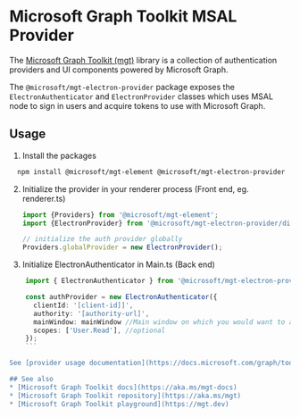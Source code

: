 # Microsoft Graph Toolkit MSAL Provider
The [Microsoft Graph Toolkit (mgt)](https://aka.ms/mgt) library is a collection of authentication providers and UI components powered by Microsoft Graph. 

The `@microsoft/mgt-electron-provider` package exposes the `ElectronAuthenticator` and `ElectronProvider` classes which uses MSAL node to sign in users and acquire tokens to use with Microsoft Graph.


## Usage

1. Install the packages

  ```bash
    npm install @microsoft/mgt-element @microsoft/mgt-electron-provider
  ```

2. Initialize the provider in your renderer process (Front end, eg. renderer.ts)

    ```ts
    import {Providers} from '@microsoft/mgt-element';
    import {ElectronProvider} from '@microsoft/mgt-electron-provider/dist/es6/ElectronProvider';

    // initialize the auth provider globally
    Providers.globalProvider = new ElectronProvider();
    ```

3. Initialize ElectronAuthenticator in Main.ts (Back end)

```ts
    import { ElectronAuthenticator } from '@microsoft/mgt-electron-provider/dist/es6/ElectronAuthenticator';

    const authProvider = new ElectronAuthenticator({
      clientId: '[client-id]]',
      authority: '[authority-url]',
      mainWindow: mainWindow //Main window on which you would want to authenticate the user
      scopes: ['User.Read'], //optional
    });
    ```

See [provider usage documentation](https://docs.microsoft.com/graph/toolkit/providers) to learn about how to use the providers with the mgt components, to sign in/sign out, get access tokens, call Microsoft Graph, and more.

## See also
* [Microsoft Graph Toolkit docs](https://aka.ms/mgt-docs)
* [Microsoft Graph Toolkit repository](https://aka.ms/mgt)
* [Microsoft Graph Toolkit playground](https://mgt.dev)